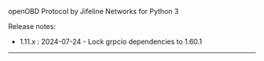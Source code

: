 openOBD Protocol by Jifeline Networks for Python 3

Release notes:

 - 1.11.x : 2024-07-24 - Lock grpcio dependencies to 1.60.1


---------------------------------------------------------------


